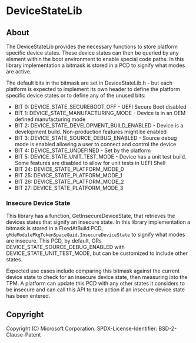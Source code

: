 # DeviceStateLib

## About

The DeviceStateLib provides the necessary functions to store platform specific device
states.  These device states can then be queried by any element within the boot
environment to enable special code paths.  In this library implementation a
bitmask is stored in a PCD to signify what modes are active.

The default bits in the bitmask are set in DeviceStateLib.h - but each platform
is expected to implement its own header to define the platform specific device
states or to define any of the unused bits:

* BIT 0:  DEVICE_STATE_SECUREBOOT_OFF - UEFI Secure Boot disabled
* BIT 1:  DEVICE_STATE_MANUFACTURING_MODE - Device is in an OEM defined
  manufacturing mode
* BIT 2:  DEVICE_STATE_DEVELOPMENT_BUILD_ENABLED - Device is a development
  build.  Non-production features might be enabled
* BIT 3:  DEVICE_STATE_SOURCE_DEBUG_ENABLED - Source debug mode is enabled
  allowing a user to connect and control the device
* BIT 4:  DEVICE_STATE_UNDEFINED - Set by the platform
* BIT 5:  DEVICE_STATE_UNIT_TEST_MODE - Device has a unit test build. Some
  features are disabled to allow for unit tests in UEFI Shell
* BIT 24: DEVICE_STATE_PLATFORM_MODE_0
* BIT 25: DEVICE_STATE_PLATFORM_MODE_1
* BIT 26: DEVICE_STATE_PLATFORM_MODE_2
* BIT 27: DEVICE_STATE_PLATFORM_MODE_3

### Insecure Device State

This library has a function, GetInsecureDeviceState, that retrieves the devices states that
signify an insecure state.  In this library implementation a bitmask is stored in a
FixedAtBuild PCD, `gMdeModulePkgTokenSpaceGuid.InsecureDeviceState` to signify what modes are
insecure.
This PCD, by default, ORs DEVICE_STATE_SOURCE_DEBUG_ENABLED with DEVICE_STATE_UNIT_TEST_MODE,
but can be customized to include other states.

Expected use cases include comparing this bitmask against the current device state to check
for an insecure device state, then measuring into the TPM. A platform can update this PCD with
any other states it considers to be insecure and can call this API to take action if an
insecure device state has been entered.

## Copyright

Copyright (C) Microsoft Corporation.
SPDX-License-Identifier: BSD-2-Clause-Patent
